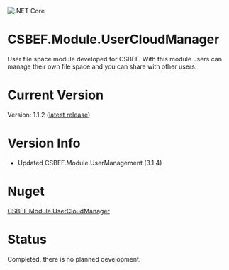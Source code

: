 ![.NET Core](https://github.com/mkurak/CSBEF.Module.UserCloudManager/workflows/.NET%20Core/badge.svg)

# CSBEF.Module.UserCloudManager
User file space module developed for CSBEF. With this module users can manage their own file space and you can share with other users.

# Current Version
Version: 1.1.2 ([latest release](https://github.com/mkurak/CSBEF.Module.UserCloudManager/releases/tag/1.1.2))

# Version Info
- Updated CSBEF.Module.UserManagement (3.1.4)

# Nuget
[CSBEF.Module.UserCloudManager](https://www.nuget.org/packages/CSBEF.Module.UserCloudManager/)

# Status
Completed, there is no planned development.
